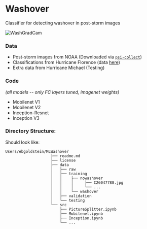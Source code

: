 # Washover
Classifier for detecting washover in post-storm images

![WashGradCam](https://user-images.githubusercontent.com/5330599/91177308-839e2200-e6b1-11ea-916e-e4b7e544dacc.jpg)

### Data
- Post-storm images from NOAA (Downloaded via [`psi-collect`](https://github.com/UNCG-DAISY/psi-collect))
- Classifications from Hurricane Florence (data [here](https://doi.org/10.6084/m9.figshare.11604192.v1))
- Extra data from Hurricane Michael (Testing)

### Code 
_(all models -- only FC layers tuned, imagenet weights)_
- Mobilenet V1
- Mobilenet V2
- Inception-Resnet
- Inception V3


### Directory Structure:

Should look like:

```{sh}
Users/ebgoldstein/MLWashover
                    ├── readme.md
                    ├── license
                    ├── data
                    │   ├── raw
                    │   ├── training                  
                    │   │    ├── nowashover
                    │   │    │     ├── C26047788.jpg
                    │   │    │     └── ...
                    │   │    └── washover
                    │   ├── validation
                    │   └── testing
                    └── src
                        ├── PictureSplitter.ipynb
                        ├── Mobilenet.ipynb
                        ├── Inception.ipynb
                        └── ...
                        
```
